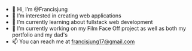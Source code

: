 - 👋 Hi, I’m @Francisjung
- 👀 I’m interested in creating web applications
- 🌱 I’m currently learning about fullstack web development
- 💞️ I’m currently working on my Film Face Off project as well as both my portfolio and my dad's
- 📫 You can reach me at francisjung17@gmail.com

<!---
Francisjung/Francisjung is a ✨ special ✨ repository because its `README.md` (this file) appears on your GitHub profile.
You can click the Preview link to take a look at your changes.
--->
